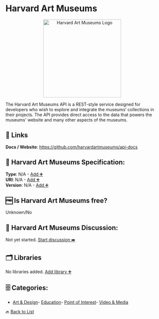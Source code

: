 # Harvard Art Museums
<p align="center">
    <img width="256" src="https://raw.githubusercontent.com/apis-list/apis-list/main/apis/harvard-art-museums/logo_256x256.png" alt="Harvard Art Museums Logo"/>
</p>
The Harvard Art Museums API is a REST-style service designed for developers who wish to explore and integrate the museums’ collections in their projects. The API provides direct access to the data that powers the museums' website and many other aspects of the museums.

##  🔗 Links
**Docs / Website**: https://github.com/harvardartmuseums/api-docs

## 🧬 Harvard Art Museums Specification:
**Type**: N/A - [Add ➕](https://github.com/apis-list/apis-list/edit/main/apis/harvard-art-museums/harvard-art-museums.yaml)  
**URI**: N/A - [Add ➕](https://github.com/apis-list/apis-list/edit/main/apis/harvard-art-museums/harvard-art-museums.yaml)  
**Version**: N/A - [Add ➕](https://github.com/apis-list/apis-list/edit/main/apis/harvard-art-museums/harvard-art-museums.yaml)

## 🆓 Is Harvard Art Museums free?
 Unknown/No 

## 💬 Harvard Art Museums Discussion:
Not yet started. [Start discussion ➡️](https://github.com/apis-list/apis-list/discussions/new)

## 🗂️ Libraries

No libraries added. [Add library ➕](https://github.com/apis-list/apis-list/edit/main/apis/harvard-art-museums/harvard-art-museums.yaml)    


## 🗄️ Categories:
- [Art & Design](https://github.com/apis-list/apis-list#art--design-)- [Education](https://github.com/apis-list/apis-list#education-)- [Point of Interest](https://github.com/apis-list/apis-list#point-of-interest-)- [Video & Media](https://github.com/apis-list/apis-list#video--media-)

🔙  [Back to List](https://github.com/apis-list/apis-list)
